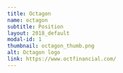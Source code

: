 ```yaml
---
title: Octagon
name: octagon
subtitle: Position
layout: 2018_default
modal-id: 1
thumbnail: octagon_thumb.png
alt: Octagon logo
link: https://www.octfinancial.com/
---
```

